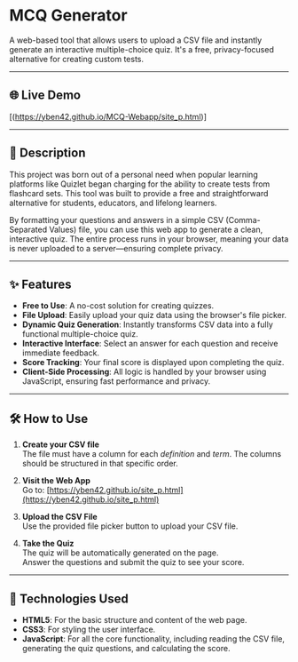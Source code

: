 # MCQ Generator

A web-based tool that allows users to upload a CSV file and instantly generate an interactive multiple-choice quiz. It's a free, privacy-focused alternative for creating custom tests.

---

## 🌐 Live Demo

[(https://yben42.github.io/MCQ-Webapp/site_p.html)]

---

## 📘 Description

This project was born out of a personal need when popular learning platforms like Quizlet began charging for the ability to create tests from flashcard sets. This tool was built to provide a free and straightforward alternative for students, educators, and lifelong learners.

By formatting your questions and answers in a simple CSV (Comma-Separated Values) file, you can use this web app to generate a clean, interactive quiz. The entire process runs in your browser, meaning your data is never uploaded to a server—ensuring complete privacy.

---

## ✨ Features

- **Free to Use**: A no-cost solution for creating quizzes.
- **File Upload**: Easily upload your quiz data using the browser's file picker.
- **Dynamic Quiz Generation**: Instantly transforms CSV data into a fully functional multiple-choice quiz.
- **Interactive Interface**: Select an answer for each question and receive immediate feedback.
- **Score Tracking**: Your final score is displayed upon completing the quiz.
- **Client-Side Processing**: All logic is handled by your browser using JavaScript, ensuring fast performance and privacy.

---

## 🛠️ How to Use

1. **Create your CSV file**  
   The file must have a column for each *definition* and *term*. The columns should be structured in that specific order.

2. **Visit the Web App**  
   Go to: [https://yben42.github.io/site_p.html](https://yben42.github.io/site_p.html)

3. **Upload the CSV File**  
   Use the provided file picker button to upload your CSV file.

4. **Take the Quiz**  
   The quiz will be automatically generated on the page.  
   Answer the questions and submit the quiz to see your score.

---

## 🔧 Technologies Used

- **HTML5**: For the basic structure and content of the web page.
- **CSS3**: For styling the user interface.
- **JavaScript**: For all the core functionality, including reading the CSV file, generating the quiz questions, and calculating the score.
